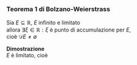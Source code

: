 ### Teorema 1 di Bolzano-Weierstrass

Sia $E \subseteq \mathbb{R}$, $E$ infinito e limitato  
allora $\exists \xi \in \mathbb{R} : \xi$ è punto di accumulazione per $E$,  
cioè $\mathscr{D}E \neq \emptyset$

**Dimostrazione**  
$E$ è limitato, cioè  

